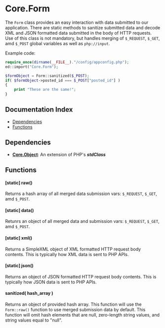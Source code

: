 # Core.Form

The `Form` class provides an easy interaction with data submitted to our application.  There are static methods to sanitize submitted data and decode XML and JSON formatted data submitted in the body of HTTP requests.  Use of this class is not mandatory, but handles merging of `$_REQUEST`, `$_GET`, amd `$_POST` global variables as well as `php://input`.

Example code:
```php
require_once(dirname(__FILE__)."/config/appconfig.php");
ed::import("Core.Form");

$formObject = Form::sanitized($_POST);
if( $formObject->posted_id === $_POST["posted_id"] )
{
	print "These are the same!";
}
```

## Documentation Index

* [Dependencies](#dependencies)
* [Functions](#functions)

## Dependencies

* [**Core.Object**](https://github.com/rkstar/ed/tree/master/docs/Core/Object.md): An extension of PHP's *__stdClass__*

## Functions

#### [static] raw()
Returns a hash array of all merged data submission vars: `$_REQUEST`, `$_GET`, amd `$_POST`.

#### [static] data()

Retunrs an object of all merged data and submission vars: `$_REQUEST`, `$_GET`, amd `$_POST`.

#### [static] xml()

Returns a SimpleXML object of XML formatted HTTP request body contents.  This is typically how XML data is sent to PHP APIs.

#### [static] json()

Returns an object of JSON formatted HTTP request body contents.  This is typically how JSON data is sent to PHP APIs.

#### sanitized( hash_array )
Returns an object of provided hash array.  This function will use the `Form::raw()` function to use merged submission data by default.  This function will omit hash elements that are null, zero-length string values, and string values equal to "null".